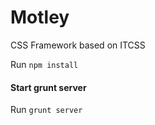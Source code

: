 # Motley
CSS Framework based on ITCSS
 
 Run `npm install`
 #### Start grunt server
 Run `grunt server`
